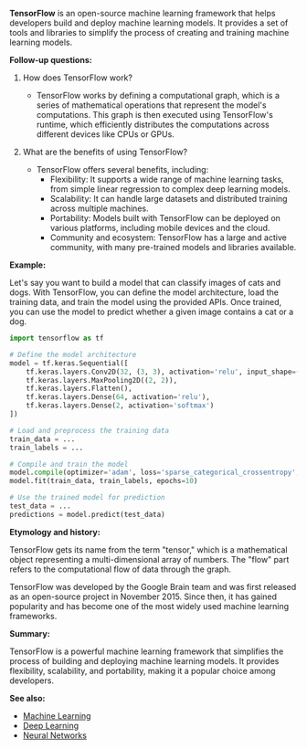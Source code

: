 **TensorFlow** is an open-source machine learning framework that helps
developers build and deploy machine learning models. It provides a set of
tools and libraries to simplify the process of creating and training
machine learning models.

**Follow-up questions:**

1. How does TensorFlow work?
   - TensorFlow works by defining a computational graph, which is a series
     of mathematical operations that represent the model's computations.
     This graph is then executed using TensorFlow's runtime, which
     efficiently distributes the computations across different devices
     like CPUs or GPUs.

2. What are the benefits of using TensorFlow?
   - TensorFlow offers several benefits, including:
     - Flexibility: It supports a wide range of machine learning tasks,
       from simple linear regression to complex deep learning models.
     - Scalability: It can handle large datasets and distributed training
       across multiple machines.
     - Portability: Models built with TensorFlow can be deployed on
       various platforms, including mobile devices and the cloud.
     - Community and ecosystem: TensorFlow has a large and active
       community, with many pre-trained models and libraries available.

**Example:**

Let's say you want to build a model that can classify images of cats and
dogs. With TensorFlow, you can define the model architecture, load the
training data, and train the model using the provided APIs. Once trained,
you can use the model to predict whether a given image contains a cat or a
dog.

```python
import tensorflow as tf

# Define the model architecture
model = tf.keras.Sequential([
    tf.keras.layers.Conv2D(32, (3, 3), activation='relu', input_shape=(64, 64, 3)),
    tf.keras.layers.MaxPooling2D((2, 2)),
    tf.keras.layers.Flatten(),
    tf.keras.layers.Dense(64, activation='relu'),
    tf.keras.layers.Dense(2, activation='softmax')
])

# Load and preprocess the training data
train_data = ...
train_labels = ...

# Compile and train the model
model.compile(optimizer='adam', loss='sparse_categorical_crossentropy', metrics=['accuracy'])
model.fit(train_data, train_labels, epochs=10)

# Use the trained model for prediction
test_data = ...
predictions = model.predict(test_data)
```

**Etymology and history:**

TensorFlow gets its name from the term "tensor," which is a mathematical
object representing a multi-dimensional array of numbers. The "flow" part
refers to the computational flow of data through the graph.

TensorFlow was developed by the Google Brain team and was first released as
an open-source project in November 2015. Since then, it has gained
popularity and has become one of the most widely used machine learning
frameworks.

**Summary:**

TensorFlow is a powerful machine learning framework that simplifies the
process of building and deploying machine learning models. It provides
flexibility, scalability, and portability, making it a popular choice among
developers.

**See also:**

- [Machine Learning](?concept=machine+learning&specialist_role=ML+Engineer&target_audience=Software+developer)
- [Deep Learning](?concept=deep+learning&specialist_role=ML+Engineer&target_audience=Software+developer)
- [Neural Networks](?concept=neural+networks&specialist_role=ML+Engineer&target_audience=Software+developer)